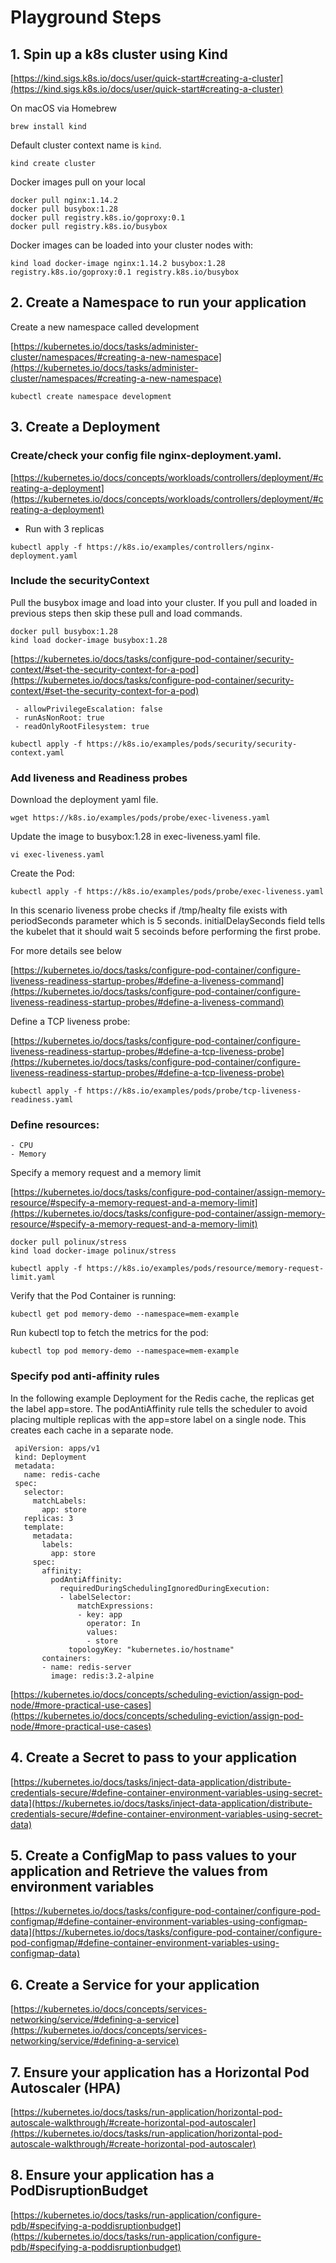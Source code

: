 # Playground Steps
 
## 1. Spin up a k8s cluster using Kind

[https://kind.sigs.k8s.io/docs/user/quick-start#creating-a-cluster](https://kind.sigs.k8s.io/docs/user/quick-start#creating-a-cluster)

On macOS via Homebrew

```
brew install kind
```

 Default cluster context name is `kind`.

```
kind create cluster
```

Docker images pull on your local
```
docker pull nginx:1.14.2
docker pull busybox:1.28
docker pull registry.k8s.io/goproxy:0.1
docker pull registry.k8s.io/busybox
```

Docker images can be loaded into your cluster nodes with:

```
kind load docker-image nginx:1.14.2 busybox:1.28 registry.k8s.io/goproxy:0.1 registry.k8s.io/busybox
```
 
## 2. Create a Namespace to run your application

Create a new namespace called development

[https://kubernetes.io/docs/tasks/administer-cluster/namespaces/#creating-a-new-namespace](https://kubernetes.io/docs/tasks/administer-cluster/namespaces/#creating-a-new-namespace)

```
kubectl create namespace development
```


## 3. Create a Deployment
  ### Create/check your config file nginx-deployment.yaml.

  [https://kubernetes.io/docs/concepts/workloads/controllers/deployment/#creating-a-deployment](https://kubernetes.io/docs/concepts/workloads/controllers/deployment/#creating-a-deployment)

   - Run with 3 replicas

   ```
   kubectl apply -f https://k8s.io/examples/controllers/nginx-deployment.yaml
   ```

   ### Include the securityContext

  Pull the busybox image and load into your cluster. If you pull and loaded in previous steps then skip these pull and load commands.

   ```
   docker pull busybox:1.28
   kind load docker-image busybox:1.28
   ```

   [https://kubernetes.io/docs/tasks/configure-pod-container/security-context/#set-the-security-context-for-a-pod](https://kubernetes.io/docs/tasks/configure-pod-container/security-context/#set-the-security-context-for-a-pod)

   ```
    - allowPrivilegeEscalation: false
    - runAsNonRoot: true
    - readOnlyRootFilesystem: true
   ```
   
   ```
   kubectl apply -f https://k8s.io/examples/pods/security/security-context.yaml
   ```

   ### Add liveness and Readiness probes
   Download the deployment yaml file.

   ```
   wget https://k8s.io/examples/pods/probe/exec-liveness.yaml
   ```

   Update the image to busybox:1.28 in exec-liveness.yaml file.

   ```
   vi exec-liveness.yaml
   ```

   Create the Pod:
   ```
   kubectl apply -f https://k8s.io/examples/pods/probe/exec-liveness.yaml
   ```
   
   In this scenario liveness probe checks if /tmp/healty file exists with periodSeconds parameter which is 5 seconds. 
   initialDelaySeconds field tells the kubelet that it should wait 5 secoinds before performing the first probe.

   For more details see below

   [https://kubernetes.io/docs/tasks/configure-pod-container/configure-liveness-readiness-startup-probes/#define-a-liveness-command](https://kubernetes.io/docs/tasks/configure-pod-container/configure-liveness-readiness-startup-probes/#define-a-liveness-command)

 
   Define a TCP liveness probe:

   [https://kubernetes.io/docs/tasks/configure-pod-container/configure-liveness-readiness-startup-probes/#define-a-tcp-liveness-probe](https://kubernetes.io/docs/tasks/configure-pod-container/configure-liveness-readiness-startup-probes/#define-a-tcp-liveness-probe)

   ```
   kubectl apply -f https://k8s.io/examples/pods/probe/tcp-liveness-readiness.yaml
   ```

   ### Define resources:
    - CPU
    - Memory

   Specify a memory request and a memory limit

   [https://kubernetes.io/docs/tasks/configure-pod-container/assign-memory-resource/#specify-a-memory-request-and-a-memory-limit](https://kubernetes.io/docs/tasks/configure-pod-container/assign-memory-resource/#specify-a-memory-request-and-a-memory-limit)


   ```
   docker pull polinux/stress
   kind load docker-image polinux/stress
   ```
   
   ```
   kubectl apply -f https://k8s.io/examples/pods/resource/memory-request-limit.yaml

   ```
   Verify that the Pod Container is running:

   ```
   kubectl get pod memory-demo --namespace=mem-example

   ```

   Run kubectl top to fetch the metrics for the pod:

   ```
   kubectl top pod memory-demo --namespace=mem-example

   ```

   ### Specify pod anti-affinity rules

   In the following example Deployment for the Redis cache, the replicas get the label app=store. The podAntiAffinity rule tells the scheduler to avoid placing multiple replicas with the app=store label on a single node. This creates each cache in a separate node.

   ```
    apiVersion: apps/v1
    kind: Deployment
    metadata:
      name: redis-cache
    spec:
      selector:
        matchLabels:
          app: store
      replicas: 3
      template:
        metadata:
          labels:
            app: store
        spec:
          affinity:
            podAntiAffinity:
              requiredDuringSchedulingIgnoredDuringExecution:
              - labelSelector:
                  matchExpressions:
                  - key: app
                    operator: In
                    values:
                    - store
                topologyKey: "kubernetes.io/hostname"
          containers:
          - name: redis-server
            image: redis:3.2-alpine
   ```

   [https://kubernetes.io/docs/concepts/scheduling-eviction/assign-pod-node/#more-practical-use-cases](https://kubernetes.io/docs/concepts/scheduling-eviction/assign-pod-node/#more-practical-use-cases)
 
## 4. Create a Secret to pass to your application

[https://kubernetes.io/docs/tasks/inject-data-application/distribute-credentials-secure/#define-container-environment-variables-using-secret-data](https://kubernetes.io/docs/tasks/inject-data-application/distribute-credentials-secure/#define-container-environment-variables-using-secret-data)

 
## 5. Create a ConfigMap to pass values to your application and Retrieve the values from environment variables

[https://kubernetes.io/docs/tasks/configure-pod-container/configure-pod-configmap/#define-container-environment-variables-using-configmap-data](https://kubernetes.io/docs/tasks/configure-pod-container/configure-pod-configmap/#define-container-environment-variables-using-configmap-data)
 
## 6. Create a Service for your application

[https://kubernetes.io/docs/concepts/services-networking/service/#defining-a-service](https://kubernetes.io/docs/concepts/services-networking/service/#defining-a-service)
 
## 7. Ensure your application has a Horizontal Pod Autoscaler (HPA)

[https://kubernetes.io/docs/tasks/run-application/horizontal-pod-autoscale-walkthrough/#create-horizontal-pod-autoscaler](https://kubernetes.io/docs/tasks/run-application/horizontal-pod-autoscale-walkthrough/#create-horizontal-pod-autoscaler)
 
## 8. Ensure your application has a PodDisruptionBudget

[https://kubernetes.io/docs/tasks/run-application/configure-pdb/#specifying-a-poddisruptionbudget](https://kubernetes.io/docs/tasks/run-application/configure-pdb/#specifying-a-poddisruptionbudget)